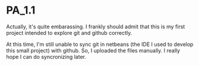 # PA_1.1

Actually, it's quite embarassing. I frankly should admit that this is my first project intended to explore git and github correctly.

At this time, I'm still unable to sync git in netbeans (the IDE I used to develop this small project) with github.
So, I uploaded the files manually. I really hope I can do syncronizing later.
